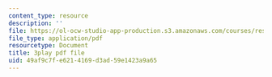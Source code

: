 ```yaml
---
content_type: resource
description: ''
file: https://ol-ocw-studio-app-production.s3.amazonaws.com/courses/res-10-s95-physics-of-covid-19-transmission-fall-2020/49af9c7fe6214169d3ad59e1423a9a65_eAHDiT40fkU.pdf
file_type: application/pdf
resourcetype: Document
title: 3play pdf file
uid: 49af9c7f-e621-4169-d3ad-59e1423a9a65
---
```

